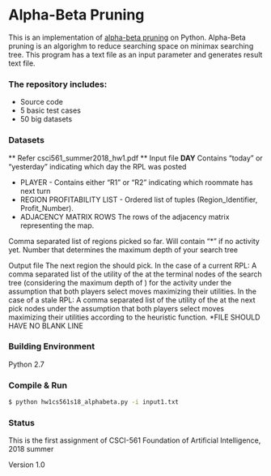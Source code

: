 # Alpha-Beta Pruning
This is an implementation of [alpha-beta pruning](https://en.wikipedia.org/wiki/Alpha%E2%80%93beta_pruning) on Python. Alpha-Beta pruning is an algorighm to reduce searching space on minimax searching tree. This program has a text file as an input parameter and generates result text file.


### The repository includes:
* Source code
* 5 basic test cases
* 50 big datasets

### Datasets
** Refer csci561_summer2018_hw1.pdf **
Input file
**DAY**
Contains “today” or “yesterday” indicating which day the RPL was posted
* PLAYER - Contains either “R1” or “R2” indicating which roommate has next turn
* REGION PROFITABILITY LIST - 
Ordered list of tuples (Region_Identifier, Profit_Number).
* ADJACENCY MATRIX ROWS
The rows of the adjacency matrix representing the map.
<REGIONS PICKED SO FAR>
Comma separated list of regions picked so far. Will contain “*” if no activity yet.
<MAX DEPTH>
Number that determines the maximum depth of your search tree 
  
Output file
<NEXT REGION TO PICK> 
The next region the <PLAYER> should pick.
<UTILITY VALUE LIST>
In the case of a current RPL: A comma separated list of the utility of the <PLAYER> at the terminal nodes of the search tree (considering the maximum depth of <MAX DEPTH>) for the activity under the assumption that both players select moves maximizing their utilities.
In the case of a stale RPL: 
A comma separated list of the utility of the <PLAYER> at the next pick nodes under the assumption that both players select moves maximizing their utilities according to the heuristic function.
*FILE SHOULD HAVE NO BLANK LINE
  
### Building Environment
Python 2.7

### Compile & Run

```bash
$ python hw1cs561s18_alphabeta.py -i input1.txt
```

### Status

This is the first assignment of CSCI-561 Foundation of Artificial Intelligence, 2018 summer

Version 1.0

